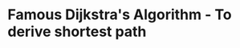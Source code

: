 # Famous Dijkstra's Algorithm - To derive shortest path
``` Dijkstra's algorithm - is an algorithm for finding the shortest paths between nodes in a weighted graph, which may represent, for example, road networks. It was conceived by computer scientist Edsger W. Dijkstra in 1956 and published three years later. ~~ Wikipedia
```